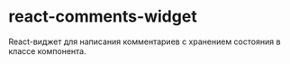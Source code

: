 # react-comments-widget
React-виджет для написания комментариев с хранением состояния в классе компонента.
